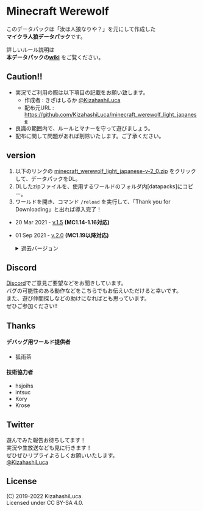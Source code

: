 # Minecraft Werewolf

このデータパックは「汝は人狼なりや？」を元にして作成した  
**マイクラ人狼データパック**です。

詳しいルール説明は  
**本データパックの[wiki][wiki]**
をご覧ください。

## Caution!!
 - 実況でご利用の際は以下項目の記載をお願い致します。
    - 作成者    : きざはしるか [@KizahashiLuca][twitter]
    - 配布元URL : https://github.com/KizahashiLuca/minecraft_werewolf_light_japanese
 - 良識の範囲内で、ルールとマナーを守って遊びましょう。
 - 配布に関して問題があれば削除いたします。ご了承ください。

## version
 1. 以下のリンクの [minecraft_werewolf_light_japanese-v-2_0.zip][v.2.0] をクリックして、データパックをDL。
 2. DLしたzipファイルを、使用するワールドのフォルダ内[datapacks]にコピー。
 3. ワールドを開き、コマンド `/reload` を実行して、「Thank you for Downloading」と出れば導入完了！

 - 20 Mar 2021 - [v.1.5][v.1.5] **(MC1.14-1.16対応)**
 - 01 Sep 2021 - [v.2.0][v.2.0] **(MC1.19以降対応)**

   <details><summary>過去バージョン</summary><div>

     - 04 Mar 2019 - beta-1.0
     - 16 Mar 2019 - [beta-1.1][beta1.1]
     - 31 Mar 2019 - [beta-1.2][beta1.2]
     - 16 Aug 2019 - [beta-1.3][beta1.3]
     - 25 Aug 2019 - [beta-1.4][beta1.4]
     - 14 Oct 2019 - [beta-1.5][beta1.5]
     - 29 Jul 2020 - beta-1.6
     - 29 Jul 2020 - [v.1.0][v.1.0]
     - 02 Aug 2020 - [v.1.1][v.1.1]
     - 03 Aug 2020 - [v.1.2][v.1.2]
     - 03 Aug 2020 - [v.1.2.1][v.1.2.1]
     - 09 Aug 2020 - [v.1.3][v.1.3]
     - 12 Aug 2020 - [v.1.3.1][v.1.3.1]
     - 16 Aug 2020 - [v.1.4][v.1.4]
     - 22 Aug 2020 - [v.1.4.1][v.1.4.1]

   </div></details>


## Discord
[Discord][discord]でご意見ご要望などをお聞きしています。   
バグの可能性のある動作などをこちらでもお伝えいただけると幸いです。   
また、遊び仲間探しなどの助けになればとも思っています。   
ぜひご参加ください!!

## Thanks
#### デバッグ用ワールド提供者
 - 狐雨茶
#### 技術協力者
 - hsjoihs
 - intsuc
 - Kory
 - Krose

## Twitter
 遊んでみた報告お待ちしてます！   
 実況や生放送なども見に行きます！   
 ぜひぜひリプライよろしくお願いいたします。   
 [@KizahashiLuca][twitter]

## License
(C) 2019-2022 KizahashiLuca.  
Licensed under CC BY-SA 4.0.

[wiki]:https://github.com/KizahashiLuca/minecraft_werewolf_light_japanese/wiki
[discord]:https://discord.gg/ryNDGhU
[beta1.1]:https://github.com/KizahashiLuca/minecraft_werewolf_light_japanese/releases/tag/beta-1.1
[beta1.2]:https://github.com/KizahashiLuca/minecraft_werewolf_light_japanese/releases/tag/beta-1.2
[beta1.2.1]:https://github.com/KizahashiLuca/minecraft_werewolf_light_japanese/releases/tag/beta-1.2.1
[beta1.2.2]:https://github.com/KizahashiLuca/minecraft_werewolf_light_japanese/releases/tag/beta-1.2.2
[beta1.3]:https://github.com/KizahashiLuca/minecraft_werewolf_light_japanese/releases/tag/beta-1.3
[beta1.4]:https://github.com/KizahashiLuca/minecraft_werewolf_light_japanese/releases/tag/beta-1.4
[beta1.5]:https://github.com/KizahashiLuca/minecraft_werewolf_light_japanese/releases/tag/beta-1.5
[beta1.5-mc1.13]:https://github.com/KizahashiLuca/minecraft_werewolf_light_japanese/releases/tag/beta-1.5_MC1.13
[v.1.0]:https://github.com/KizahashiLuca/minecraft_werewolf_light_japanese/releases/tag/v.1.0
[v.1.1]:https://github.com/KizahashiLuca/minecraft_werewolf_light_japanese/releases/tag/v.1.1
[v.1.2]:https://github.com/KizahashiLuca/minecraft_werewolf_light_japanese/releases/tag/v.1.2
[v.1.2.1]:https://github.com/KizahashiLuca/minecraft_werewolf_light_japanese/releases/tag/v.1.2.1
[v.1.3]:https://github.com/KizahashiLuca/minecraft_werewolf_light_japanese/releases/tag/v.1.3
[v.1.3.1]:https://github.com/KizahashiLuca/minecraft_werewolf_light_japanese/releases/tag/v.1.3.1
[v.1.4]:https://github.com/KizahashiLuca/minecraft_werewolf_light_japanese/releases/tag/v.1.4
[v.1.4.1]:https://github.com/KizahashiLuca/minecraft_werewolf_light_japanese/releases/tag/v.1.4.1
[v.1.5]:https://github.com/KizahashiLuca/minecraft_werewolf_light_japanese/releases/tag/v.1.5
[v.2.0]:https://github.com/KizahashiLuca/minecraft_werewolf_light_japanese/releases/tag/v.2.0
[twitter]:https://www.twitter.com/KizahashiLuca
